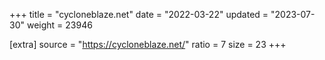 +++
title = "cycloneblaze.net"
date = "2022-03-22"
updated = "2023-07-30"
weight = 23946

[extra]
source = "https://cycloneblaze.net/"
ratio = 7
size = 23
+++
